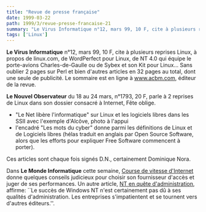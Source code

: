 ```yaml
---
title: "Revue de presse française"
date: 1999-03-22
path: 1999/3/revue-presse-francaise-21
summary: "Le Virus Informatique n°12, mars 99, 10 F, cite à plusieurs reprises Linux, à propos de linux.com, de WordPerfect pour Linux, de NT 4.0 qui équipe le porte-avions Charles-de-Gaulle ou de Sybex et son Kit pour Linux..."
tags: ['Linux']
---
```


<P><B>Le Virus Informatique</B> n°12, mars 99, 10 F, cite à plusieurs reprises
Linux, à propos de linux.com, de WordPerfect pour Linux, de NT 4.0 qui
équipe le porte-avions Charles-de-Gaulle ou de Sybex et son Kit pour
Linux... Sans oublier 2 pages sur Perl et bien d'autres articles en 32
pages au total, dont une seule de publicité. Le sommaire est en ligne à
<A HREF="http://www.acbm.com/">www.acbm.com</A>, éditeur de la revue.</P>

<P><B>Le Nouvel Observateur</B> du 18 au 24 mars, n°1793, 20 F, parle à 2
reprises de Linux dans son dossier consacré à Internet, Fête oblige.</P>

<UL>

<LI>"Le Net libère l'informatique" sur Linux et les logiciels libres dans
les SSII avec l'exemple d'Alcôve, photo à l'appui
<LI>l'encadré "Les mots du cyber" donne parmi les définitions de Linux et
de Logiciels libres (hélas traduit en anglais par Open Source Software,
alors que les efforts pour expliquer Free Software commencent à porter).
</UL>

<P>Ces articles sont chaque fois signés D.N., certainement Dominique Nora.</P>

<P>Dans <B>Le Monde Informatique</B> cette semaine, <A HREF="http://195.10.58.13/src/lmi/article/articlel.nsf/article/F94A39428AB2131CC12567380051B1DF?OpenDocument">Course
de vitesse d'Internet</A> donne quelques conseils judicieux pour choisir
son fournisseur d'accès et juger de ses performances. Un autre article, <A HREF="http://195.10.58.13/src/lmi/article/articlel.nsf/article/4D7698AB7C62C71CC125673800517CF6?OpenDocument">NT
en quête d'administration</A>, affirme: ``Le succès de Windows NT n'est
certainement pas dû à ses qualités d'administration. Les entreprises
s'impatientent et se tournent vers d'autres éditeurs.''.
</P>


